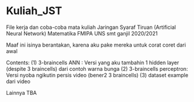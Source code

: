 # Kuliah_JST
File kerja dan coba-coba mata kuliah Jaringan Syaraf Tiruan (Artificial Neural Network) Matematika FMIPA UNS smt ganjil 2020/2021

Maaf ini isinya berantakan, karena aku pake mereka untuk corat coret dari awal

Contents:
(1) 3-braincells ANN : Versi yang aku tambahin 1 hidden layer (despite 3 braincells) dari contoh warna bunga
(2) 3-braincells perceptron: Versi nyoba ngikutin persis video (bener2 3 braincells)
(3) dataset example dari video

Lainnya TBA
